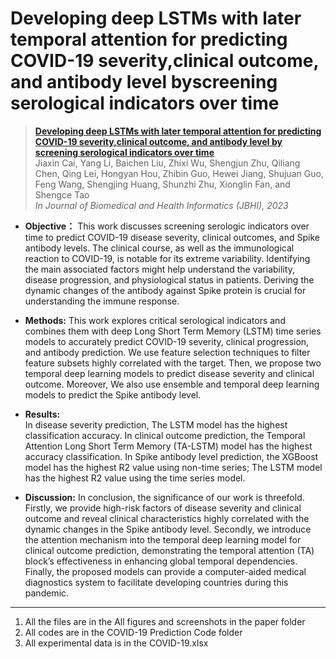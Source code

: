 # Developing deep LSTMs with later temporal attention for predicting COVID-19 severity,clinical outcome, and antibody level byscreening serological indicators over time


> **[Developing deep LSTMs with later temporal attention for predicting COVID-19 severity,clinical outcome, and antibody level by screening serological indicators over time](https://github.com/OmaZio2/covid-19-coding/blob/master/Prediction_and_attributes_analysis_of_COVID_19_time_series_by_ensemble_learning_and_temporal_deep_learning_models_second_mini_revision_for_share.pdf)**</br>
> Jiaxin Cai, Yang Li, Baichen Liu, Zhixi Wu, Shengjun Zhu, Qiliang Chen, Qing Lei, Hongyan Hou, Zhibin Guo, Hewei Jiang, Shujuan Guo, Feng Wang, Shengjing Huang, Shunzhi Zhu, Xionglin Fan, and Shengce             Tao</br>
> *In Journal of Biomedical and Health Informatics (JBHI), 2023*
 
- **Objective：**
    This work discusses screening serologic indicators over time to predict COVID-19 disease severity, clinical outcomes, and Spike antibody levels. The clinical course, as well as the immunological reaction to COVID-19, is notable for its extreme variability. Identifying the main associated factors might help understand the variability, disease progression, and physiological status in patients. Deriving the dynamic changes of the antibody against Spike protein is crucial for understanding the immune response.

- **Methods:**
    This work explores critical serological indicators and combines them with deep Long Short Term Memory (LSTM) time series models to accurately predict COVID-19 severity, clinical progression, and antibody prediction. We use feature selection techniques to filter feature subsets highly correlated with the target. Then, we propose two temporal deep learning models to predict disease severity and clinical outcome. Moreover, We also use ensemble and temporal deep learning models to predict the Spike antibody level.
- **Results:**  
    In disease severity prediction, The LSTM model
has the highest classification accuracy. In clinical outcome prediction, the Temporal Attention Long Short Term Memory (TA-LSTM) model has the highest accuracy classification. In Spike antibody level prediction, the XGBoost model
has the highest R2 value using non-time series; The LSTM model has the highest R2 value using the time series model.
- **Discussion:**
    In conclusion, the significance of our work is threefold. 
  Firstly, we provide high-risk factors of disease
severity and clinical outcome and reveal clinical characteristics highly correlated with the dynamic changes in the Spike antibody level. Secondly, we introduce the attention mechanism into the temporal deep learning model
for clinical outcome prediction, demonstrating the temporal
attention (TA) block’s effectiveness in enhancing global
temporal dependencies. Finally, the proposed models can provide a computer-aided medical diagnostics system to facilitate developing countries during this pandemic.

----------

1. All the files are in the All figures and screenshots in the paper folder
2. All codes are in the COVID-19 Prediction Code folder
3. All experimental data is in the COVID-19.xlsx
